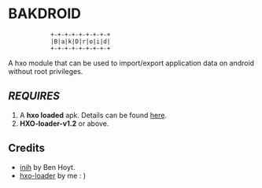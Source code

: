 
# BAKDROID


```
            +-+-+-+-+-+-+-+-+
            |B|a|k|D|r|o|i|d|
            +-+-+-+-+-+-+-+-+
```
A hxo module that can be used to import/export application data on android without root privileges.

 
## _REQUIRES_
1. A **hxo loaded** apk. Details can be found [here](https://github.com/bitwaree/HXO-loader/blob/master/android/Guide-for-Android.md).
2. **HXO-loader-v1.2** or above.

## Credits
- [inih](https://github.com/benhoyt/inih) by Ben Hoyt.
- [hxo-loader](https://github.com/bitwaree/HXO-loader) by me : )